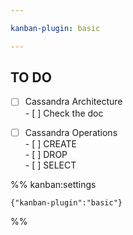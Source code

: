 ```yaml
---

kanban-plugin: basic

---
```


## TO DO

- [ ] Cassandra Architecture<br>- [ ] Check the doc
- [ ] Cassandra Operations<br>- [ ] CREATE<br>- [ ] DROP<br>- [ ] SELECT




%% kanban:settings
```
{"kanban-plugin":"basic"}
```
%%